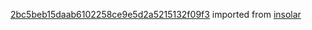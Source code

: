[2bc5beb15daab6102258ce9e5d2a5215132f09f3](https://github.com/insolar/insolar/commit/2bc5beb15daab6102258ce9e5d2a5215132f09f3) imported from [insolar](https://github.com/insolar/insolar)

